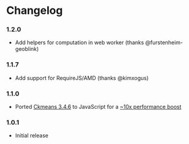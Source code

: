 # Changelog

### 1.2.0

* Add helpers for computation in web worker (thanks @furstenheim-geoblink)

### 1.1.7

* Add support for RequireJS/AMD (thanks @kimxogus)

### 1.1.0

* Ported [Ckmeans 3.4.6](https://cran.r-project.org/web/packages/Ckmeans.1d.dp/) to JavaScript for a [~10x performance boost](https://cloud.githubusercontent.com/assets/875591/19367940/67688548-9152-11e6-9c2e-01e3e800bb65.png)

### 1.0.1

* Initial release
